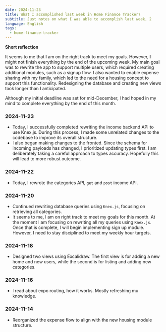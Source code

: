 ```yaml
---
date: 2024-11-23
title: What I accomplished last week in Home Finance Tracker?
subtitle: Just notes on what I was able to accomplish last week, 2
language: English
tags:
  - home-finance-tracker
---
```


**Short reflection**

It seems to me that I am on the right track to meet my goals. However, I might not finish everything by the end of the upcoming week. My main goal was to rewrite the app to support multiple users, which required creating additional modules, such as a signup flow. I also wanted to enable expense sharing with my family, which led to the need for a housing concept to support this functionality. Redesigning the database and creating new views took longer than I anticipated.

Although my initial deadline was set for mid-December, I had hoped in my mind to complete everything by the end of this month.
### 2024-11-23
- Today, I successfully completed rewriting the income backend API to use Knex.js. During this process, I made some unrelated changes to the codebase to improve its overall structure.
- I also began making changes to the fronted. Since the schema for incoming payloads has changed, I prioritized updating types first. I am deliberately taking a careful approach to types accuracy.  Hopefully this will lead to more robust outcome. 

### 2024-11-22
- Today, I rewrote the categories API, `get` and `post` income API. 

### 2024-11-20
- Continued rewriting database queries using `Knex.js`, focusing on retrieving all categories.
- It seems to me, I am on right track to meet my goals for this month. At the moment I am focusing on rewriting all my queries using `Knex.js`. Once that is complete, I will begin implementing sign up module. However, I need to stay disciplined to meet my weekly hour targets.

### 2024-11-18 
- Designed two views using Excalidraw. The first view is for adding a new home and new users, while the second is for listing and adding new categories.

### 2024-11-16
  - I read about expo routing, how it works. Mostly refreshing mu knowledge. 
  
### 2024-11-14
- Reorganized the expense flow to align with the new housing module structure.